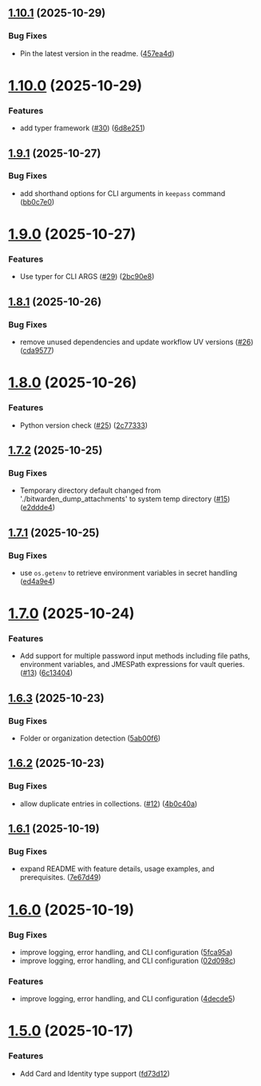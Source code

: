 ## [1.10.1](https://github.com/arpanrec/bitwarden-exporter/compare/1.10.0...1.10.1) (2025-10-29)


### Bug Fixes

* Pin the latest version in the readme. ([457ea4d](https://github.com/arpanrec/bitwarden-exporter/commit/457ea4da587c803c5622e233ebfca89043dcacbd))

# [1.10.0](https://github.com/arpanrec/bitwarden-exporter/compare/1.9.1...1.10.0) (2025-10-29)


### Features

* add typer framework ([#30](https://github.com/arpanrec/bitwarden-exporter/issues/30)) ([6d8e251](https://github.com/arpanrec/bitwarden-exporter/commit/6d8e25192664169a204fa85a40babd6f22e71322))

## [1.9.1](https://github.com/arpanrec/bitwarden-exporter/compare/1.9.0...1.9.1) (2025-10-27)


### Bug Fixes

* add shorthand options for CLI arguments in `keepass` command ([bb0c7e0](https://github.com/arpanrec/bitwarden-exporter/commit/bb0c7e0f2f127b47d278547d46f8d31e8e412a61))

# [1.9.0](https://github.com/arpanrec/bitwarden-exporter/compare/1.8.1...1.9.0) (2025-10-27)


### Features

* Use typer for CLI ARGS ([#29](https://github.com/arpanrec/bitwarden-exporter/issues/29)) ([2bc90e8](https://github.com/arpanrec/bitwarden-exporter/commit/2bc90e8f5a0570bd566afa50a2307eeef262a79d))

## [1.8.1](https://github.com/arpanrec/bitwarden-exporter/compare/1.8.0...1.8.1) (2025-10-26)


### Bug Fixes

* remove unused dependencies and update workflow UV versions ([#26](https://github.com/arpanrec/bitwarden-exporter/issues/26)) ([cda9577](https://github.com/arpanrec/bitwarden-exporter/commit/cda9577f136a2ce68b8bc0a1714e6b25e724bacb))

# [1.8.0](https://github.com/arpanrec/bitwarden-exporter/compare/1.7.2...1.8.0) (2025-10-26)


### Features

* Python version check ([#25](https://github.com/arpanrec/bitwarden-exporter/issues/25)) ([2c77333](https://github.com/arpanrec/bitwarden-exporter/commit/2c7733334f5177141bcc9a128853c990fc0d3b92))

## [1.7.2](https://github.com/arpanrec/bitwarden-exporter/compare/1.7.1...1.7.2) (2025-10-25)


### Bug Fixes

* Temporary directory default changed from './bitwarden_dump_attachments' to system temp directory ([#15](https://github.com/arpanrec/bitwarden-exporter/issues/15)) ([e2ddde4](https://github.com/arpanrec/bitwarden-exporter/commit/e2ddde46be46565791ab889aa4654332feebb643))

## [1.7.1](https://github.com/arpanrec/bitwarden-exporter/compare/1.7.0...1.7.1) (2025-10-25)


### Bug Fixes

* use `os.getenv` to retrieve environment variables in secret handling ([ed4a9e4](https://github.com/arpanrec/bitwarden-exporter/commit/ed4a9e40f449d7ec2476b4e300a4b913b99599d4))

# [1.7.0](https://github.com/arpanrec/bitwarden-exporter/compare/1.6.3...1.7.0) (2025-10-24)


### Features

* Add support for multiple password input methods including file paths, environment variables, and JMESPath expressions for vault queries. ([#13](https://github.com/arpanrec/bitwarden-exporter/issues/13)) ([6c13404](https://github.com/arpanrec/bitwarden-exporter/commit/6c13404c7243b9719aaa339894c538be41044931))

## [1.6.3](https://github.com/arpanrec/bitwarden-exporter/compare/1.6.2...1.6.3) (2025-10-23)


### Bug Fixes

* Folder or organization detection ([5ab00f6](https://github.com/arpanrec/bitwarden-exporter/commit/5ab00f64aa7ff3e93e1234c0df35cf057550d562))

## [1.6.2](https://github.com/arpanrec/bitwarden-exporter/compare/1.6.1...1.6.2) (2025-10-23)


### Bug Fixes

* allow duplicate entries in collections. ([#12](https://github.com/arpanrec/bitwarden-exporter/issues/12)) ([4b0c40a](https://github.com/arpanrec/bitwarden-exporter/commit/4b0c40a48f77b5ef72023216f9a9ba76b71bf128))

## [1.6.1](https://github.com/arpanrec/bitwarden-exporter/compare/1.6.0...1.6.1) (2025-10-19)


### Bug Fixes

* expand README with feature details, usage examples, and prerequisites. ([7e67d49](https://github.com/arpanrec/bitwarden-exporter/commit/7e67d49c98c823656c8cbd5866492eda14337691))

# [1.6.0](https://github.com/arpanrec/bitwarden-exporter/compare/1.5.0...1.6.0) (2025-10-19)


### Bug Fixes

* improve logging, error handling, and CLI configuration ([5fca95a](https://github.com/arpanrec/bitwarden-exporter/commit/5fca95a912f8d30ed49a7b61b75f270a8fbca7f5))
* improve logging, error handling, and CLI configuration ([02d098c](https://github.com/arpanrec/bitwarden-exporter/commit/02d098c59975aabc0739bee637139c7b9c14485c))


### Features

* improve logging, error handling, and CLI configuration ([4decde5](https://github.com/arpanrec/bitwarden-exporter/commit/4decde534f0ff2130cd39d5e5119de600be27751))

# [1.5.0](https://github.com/arpanrec/bitwarden-exporter/compare/1.4.0...1.5.0) (2025-10-17)


### Features

* Add Card and Identity type support ([fd73d12](https://github.com/arpanrec/bitwarden-exporter/commit/fd73d120af364a827960f3656b1692d7794e9277))
